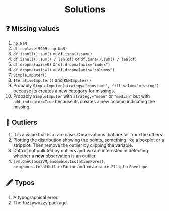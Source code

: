 <h1 align="center">Solutions</h1>

## ❓ Missing values

1. `np.NaN`
2. `df.replace(9999, np.NaN)`
3. `df.isnull().sum()` or `df.isna().sum()`
4. `df.isnull().sum() / len(df)` or `df.isna().sum() / len(df)`
5. `df.dropna(axis=0)` or `df.dropna(axis="index")`
6. `df.dropna(axis=1)` or `df.dropna(axis="columns")`
7. `SimpleImputer()`
8. `IterativeImputer()` and `KNNImputer()`
9. Probably `SimpleImputer(strategy="constant", fill_value="missing")` because its creates a new category for missings.
10. Probably `SimpleImputer` with `strategy="mean"` or `"median"` but with `add_indicator=True` because its creates a new column indicating the missing.

## 🔎 Outliers

1. It is a value that is a rare case. Observations that are far from the others.
2. Plotting the distribution showing the points, something like a boxplot or a stripplot. Then remove the outlier by clipping the variable.
3. Data is not polluted by outliers and we are interested in detecting whether a **new** observation is an outlier.
4. `svm.OneClassSVM`, `ensemble.IsolationForest`, `neighbors.LocalOutlierFactor` and `covariance.EllipticEnvelope`.


## 🖋 Typos

1. A typographical error.
2. The fuzzywuzzy package.
